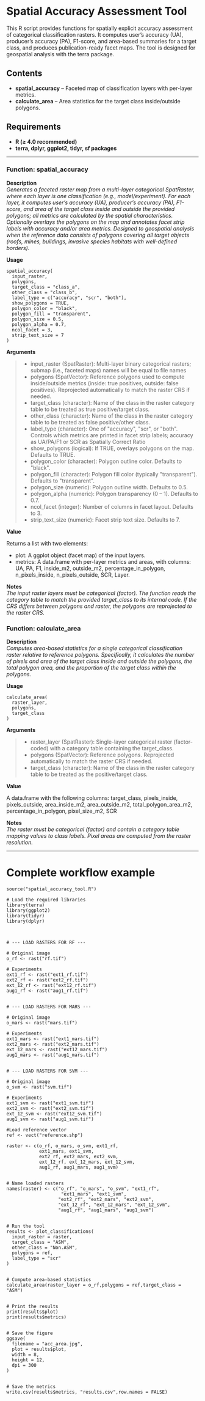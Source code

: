 # Spatial Accuracy Assessment Tool

This R script provides functions for spatially explicit accuracy assessment of categorical classification rasters. It computes user’s accuracy (UA), producer’s accuracy (PA), F1-score, and area-based summaries for a target class, and produces publication-ready facet maps. The tool is designed for geospatial analysis with the terra package.

## Contents

- **spatial_accuracy** – Faceted map of classification layers with per-layer metrics.
- **calculate_area** – Area statistics for the target class inside/outside polygons.

## Requirements

- **R (≥ 4.0 recommended)**
- **terra, dplyr, ggplot2, tidyr, sf packages**

---

### Function: spatial_accuracy

**Description**\
*Generates a faceted raster map from a multi-layer categorical SpatRaster, where each layer is one classification (e.g., model/experiment). For each layer, it computes user’s accuracy (UA), producer’s accuracy (PA), F1-score, and area of the target class inside and outside the provided polygons; all metrics are calculated by the spatial characteristics. Optionally overlays the polygons on the map and annotates facet strip labels with accuracy and/or area metrics. Designed to geospatial analysis when the reference data consists of polygons covering all target objects (roofs, mines, buildings, invasive species habitats with well-defined borders).*

**Usage**

```
spatial_accuracy(
  input_raster,
  polygons,
  target_class = "class_a",
  other_class = "class_b",
  label_type = c("accuracy", "scr", "both"),
  show_polygons = TRUE,
  polygon_color = "black",
  polygon_fill = "transparent",
  polygon_size = 0.5,
  polygon_alpha = 0.7,
  ncol_facet = 3,
  strip_text_size = 7
)
```

**Arguments**

> - input_raster (SpatRaster): Multi-layer binary categorical rasters; submap (i.e., faceted maps) names will be equal to file names
> - polygons (SpatVector): Reference polygons used to compute inside/outside metrics (inside: true positives, outside: false positives). Reprojected automatically to match the raster CRS if needed.
> - target_class (character): Name of the class in the raster category table to be treated as true positive/target class.
> - other_class (character): Name of the class in the raster category table to be treated as false positive/other class.
> - label_type (character): One of "accuracy", "scr", or "both". Controls which metrics are printed in facet strip labels; accuracy as UA/PA/F1 or SCR as Spatially Correct Ratio 
> - show_polygons (logical): If TRUE, overlays polygons on the map. Defaults to TRUE.
> - polygon_color (character): Polygon outline color. Defaults to "black".
> - polygon_fill (character): Polygon fill color (typically "transparent"). Defaults to "transparent".
> - polygon_size (numeric): Polygon outline width. Defaults to 0.5.
> - polygon_alpha (numeric): Polygon transparency (0 – 1). Defaults to 0.7.
> - ncol_facet (integer): Number of columns in facet layout. Defaults to 3.
> - strip_text_size (numeric): Facet strip text size. Defaults to 7.

**Value**

Returns a list with two elements:
 - plot: A ggplot object (facet map) of the input layers.
 - metrics: A data.frame with per-layer metrics and areas, with columns:
  UA, PA, F1, inside_m2, outside_m2, percentage_in_polygon, n_pixels_inside,
  n_pixels_outside, SCR, Layer.


**Notes**\
*The input raster layers must be categorical (factor). The function reads the category table to match the provided target_class to its internal code. If the CRS differs between polygons and raster, the polygons are reprojected to the raster CRS.*

### Function: calculate_area

**Description**\
*Computes area-based statistics for a single categorical classification raster relative to reference polygons. Specifically, it calculates the number of pixels and area of the target class inside and outside the polygons, the total polygon area, and the proportion of the target class within the polygons.*

**Usage**

```
calculate_area(
  raster_layer,
  polygons,
  target_class
)
```
**Arguments**

> - raster_layer (SpatRaster): Single-layer categorical raster (factor-coded) with a category table containing the target_class.
> - polygons (SpatVector): Reference polygons. Reprojected automatically to match the raster CRS if needed.
> - target_class (character): Name of the class in the raster category table to be treated as the positive/target class.

**Value**

A data.frame with the following columns:
  target_class, pixels_inside, pixels_outside,
  area_inside_m2, area_outside_m2,
  total_polygon_area_m2, percentage_in_polygon,
  pixel_size_m2, SCR

**Notes**\
*The raster must be categorical (factor) and contain a category table mapping values to class labels. Pixel areas are computed from the raster resolution.*

---

# Complete workflow example

```
source("spatial_accuracy_tool.R")

# Load the required libraries
library(terra)
library(ggplot2)
library(tidyr)
library(dplyr)



# --- LOAD RASTERS FOR RF ---

# Original image
o_rf <- rast("rf.tif")   

# Experiments
ext1_rf <- rast("ext1_rf.tif")
ext2_rf <- rast("ext2_rf.tif")
ext_12_rf <- rast("ext12_rf.tif")
aug1_rf <- rast("aug1_rf.tif")


# --- LOAD RASTERS FOR MARS ---

# Original image
o_mars <- rast("mars.tif")

# Experiments
ext1_mars <- rast("ext1_mars.tif")
ext2_mars <- rast("ext2_mars.tif")
ext_12_mars <- rast("ext12_mars.tif")
aug1_mars <- rast("aug1_mars.tif")


# --- LOAD RASTERS FOR SVM ---

# Original image
o_svm <- rast("svm.tif")

# Experiments
ext1_svm <- rast("ext1_svm.tif")
ext2_svm <- rast("ext2_svm.tif")
ext_12_svm <- rast("ext12_svm.tif")
aug1_svm <- rast("aug1_svm.tif")

#Load reference vector
ref <- vect("reference.shp")

raster <- c(o_rf, o_mars, o_svm, ext1_rf,
            ext1_mars, ext1_svm,
            ext2_rf, ext2_mars, ext2_svm,
            ext_12_rf, ext_12_mars, ext_12_svm,
            aug1_rf, aug1_mars, aug1_svm)


# Name loaded rasters
names(raster) <- c("o_rf", "o_mars", "o_svm", "ext1_rf",
                    "ext1_mars", "ext1_svm",
                   "ext2_rf", "ext2_mars", "ext2_svm",
                   "ext_12_rf", "ext_12_mars", "ext_12_svm",
                   "aug1_rf", "aug1_mars", "aug1_svm")


# Run the tool
results <- plot_classifications(
  input_raster = raster,
  target_class = "ASM",
  other_class = "Non.ASM",
  polygons = ref,
  label_type = "scr"
)


# Compute area-based statistics
calculate_area(raster_layer = o_rf,polygons = ref,target_class = "ASM")


# Print the results
print(results$plot)
print(results$metrics)


# Save the figure
ggsave(
  filename = "acc_area.jpg",
  plot = results$plot,   
  width = 8,             
  height = 12,           
  dpi = 300              
)


# Save the metrics
write.csv(results$metrics, "results.csv",row.names = FALSE)

```
